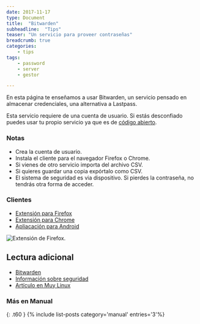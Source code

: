 ```yaml
---
date: 2017-11-17
type: Document
title:  "Bitwarden"
subheadline:  "Tips"
teaser: "Un servicio para proveer contraseñas"
breadcrumb: true   
categories:
    - tips
tags:
    - password
    - server
    - gestor

---
```

En esta página te enseñamos a usar Bitwarden, un servicio pensado en almacenar credenciales, una alternativa a Lastpass.

Esta servicio requiere de una cuenta de usuario. Si estás desconfiado puedes usar tu propio servicio ya que es de [código abierto](https://github.com/bitwarden).

### Notas
* Crea la cuenta de usuario.
* Instala el cliente para el navegador Firefox o Chrome.
* Si vienes de otro servicio importa del archivo CSV.
* Si quieres guardar una copia expórtalo como CSV.
* El sistema de seguridad es via dispositivo. Si pierdes la contraseña, no tendrás otra forma de acceder.

### Clientes

  - [Extensión para Firefox](https://addons.mozilla.org/es/firefox/addon/bitwarden-password-manager/)
  - [Extensión para Chrome](https://chrome.google.com/webstore/detail/bitwarden-free-password-m/nngceckbapebfimnlniiiahkandclblb)
  - [Apliacación para Android](https://play.google.com/store/apps/details?id=com.x8bit.bitwarden)


<div class="row">
    <div class="medium-12 columns t30">
    <img src="{{ site.urlimg }}bitwarden.png" alt="Extensión de Firefox.">
    </div><!-- /.medium-4.columns -->
</div>

## Lectura adicional

* [Bitwarden](https://bitwarden.com/)
* [Información sobre seguridad](https://help.bitwarden.com/article/what-encryption-is-used/)
* [Artículo en Muy Linux](https://www.muylinux.com/2017/02/02/bitwarden-clon-open-source-lastpass/)

### Más en Manual
{: .t60 }
{% include list-posts category='manual' entries='3'%}
